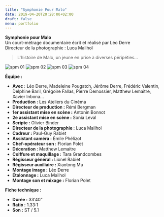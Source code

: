 ```yaml
---
title: "Symphonie Pour Malo"
date: 2019-04-20T20:28:00+02:00
draft: false
menu: portfolio
---
```


**Symphonie pour Malo**  
Un court-métrage documentaire écrit et réalisé par Léo Derre  
Directeur de la photographie : Luca Mailhol

> L'histoire de Malo, un jeune en prise à diverses péripéties...

![spm 01](/portfolio/symphonie-pour-malo/spm-01.jpg)
![spm 02](/portfolio/symphonie-pour-malo/spm-02.jpg)
![spm 03](/portfolio/symphonie-pour-malo/spm-03.jpg)
![spm 04](/portfolio/symphonie-pour-malo/spm-04.jpg)

**Équipe :**

* **Avec :** Léo Derre, Madeleine Pougatch, Jérôme Derre, Frédéric Valentin, Delphine Baril, Grégoire Fallas, Pierre Demossier, Matthew Lemaitre, Xavier Inbona...
* **Production :** Les Ateliers du Cinéma
* **Directeur de production :** Rémi Bergman
* **1er assistant mise en scène :** Antonin Bonnot
* **2e assistant mise en scène :** Sonia Leval
* **Scripte :** Olivier Binder
* **Directeur de la photographie :** Luca Mailhol
* **Cadreur :** Paul-Guy Rabiet
* **Assistant caméra :** Émile Phélizot
* **Chef-opérateur son :** Florian Polet
* **Décoration :** Matthew Lemaitre
* **Coiffure et maquillage :** Tara Grandcombes
* **Régisseur général :** Lionel Rabiet
* **Régisseur auxiliaire :** Xiaotong Mu
* **Montage image :** Léo Derre
* **Étalonnage :** Luca Mailhol
* **Montage son et mixage :** Florian Polet

**Fiche technique :**

* **Durée :** 33'40"
* **Ratio :** 1.33:1
* **Son :** ST / 5.1
